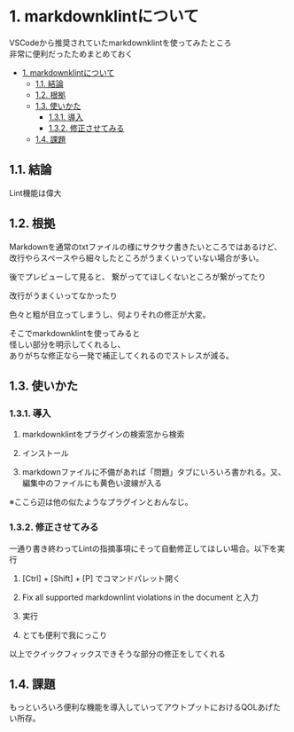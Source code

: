 # 1. markdownklintについて

VSCodeから推奨されていたmarkdownklintを使ってみたところ  
非常に便利だったためまとめておく  

- [1. markdownklintについて](#1-markdownklintについて)
  - [1.1. 結論](#11-結論)
  - [1.2. 根拠](#12-根拠)
  - [1.3. 使いかた](#13-使いかた)
    - [1.3.1. 導入](#131-導入)
    - [1.3.2. 修正させてみる](#132-修正させてみる)
  - [1.4. 課題](#14-課題)

## 1.1. 結論

Lint機能は偉大  

## 1.2. 根拠  
  
Markdownを通常のtxtファイルの様にサクサク書きたいところではあるけど、  
改行やらスペースやら細々したところがうまくいっていない場合が多い。  

後でプレビューして見ると、
繋がっててほしくないところが繋がってたり  

改行がうまくいってなかったり  

色々と粗が目立ってしまうし、何よりそれの修正が大変。  

そこでmarkdownklintを使ってみると  
怪しい部分を明示してくれるし、  
ありがちな修正なら一発で補正してくれるのでストレスが減る。  

## 1.3. 使いかた

### 1.3.1. 導入

1. markdownklintをプラグインの検索窓から検索  

2. インストール  

3. markdownファイルに不備があれば「問題」タブにいろいろ書かれる。又、編集中のファイルにも黄色い波線が入る  

※ここら辺は他の似たようなプラグインとおんなじ。

### 1.3.2. 修正させてみる

一通り書き終わってLintの指摘事項にそって自動修正してほしい場合。以下を実行

1. [Ctrl] + [Shift] + [P] でコマンドパレット開く

2. Fix all supported markdownlint violations in the document と入力

3. 実行

4. とても便利で我にっこり

以上でクイックフィックスできそうな部分の修正をしてくれる  

## 1.4. 課題

もっといろいろ便利な機能を導入していってアウトプットにおけるQOLあげたい所存。
